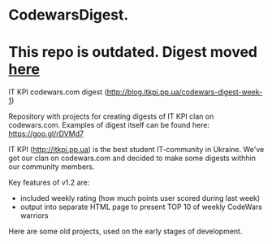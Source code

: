 # CodewarsDigest.  
# This repo is outdated. Digest moved<a href="https://github.com/maksim36ua/cw-itkpi"> here </a>
IT KPI codewars.com digest (http://blog.itkpi.pp.ua/codewars-digest-week-1)

Repository with projects for creating digests of IT KPI clan on codewars.com. Examples of digest itself can be found here: https://goo.gl/rDVMd7

IT KPI (http://itkpi.pp.ua) is the best student IT-community in Ukraine. We've got our clan on codewars.com and decided to make some digests withhin our community members.

Key features of v1.2 are:
- included weekly rating (how much points user scored during last week)
- output into separate HTML page to present TOP 10 of weekly CodeWars warriors

Here are some old projects, used on the early stages of development. 




